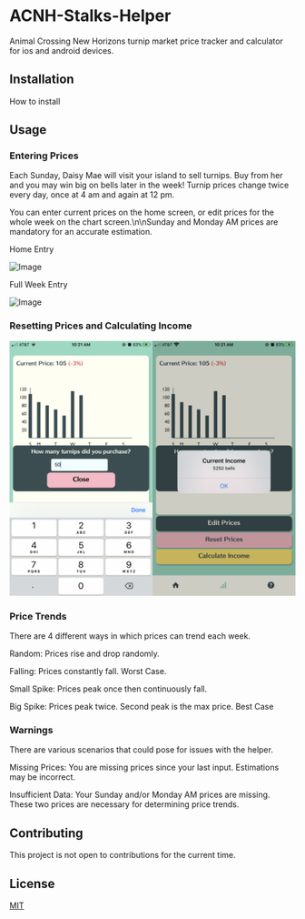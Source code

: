 # ACNH-Stalks-Helper

Animal Crossing New Horizons turnip market price tracker and calculator for ios and android devices.

## Installation

How to install

## Usage

### Entering Prices

Each Sunday, Daisy Mae will visit your island to sell turnips. Buy from her and you may win big on bells later in the week! Turnip prices change twice every day, once at 4 am and again at 12 pm.

You can enter current prices on the home screen, or edit prices for the whole week on the chart screen.\n\nSunday and Monday AM prices are mandatory for an accurate estimation.

Home Entry

![Image](https://media.giphy.com/media/kGhobi1Cnjlpzk3mqP/giphy.gif)

Full Week Entry

![Image](https://media.giphy.com/media/YP2aTDsx7A1QailS5t/giphy.gif)

### Resetting Prices and Calculating Income

![Image](/client/assets/calc.png)

### Price Trends

There are 4 different ways in which prices can trend each week.

Random: Prices rise and drop randomly.

Falling: Prices constantly fall. Worst Case.
      
Small Spike: Prices peak once then continuously fall.
      
Big Spike: Prices peak twice. Second peak is the max price. Best Case
### Warnings

There are various scenarios that could pose for issues with the helper.

Missing Prices: You are missing prices since your last input. Estimations may be incorrect.

Insufficient Data: Your Sunday and/or Monday AM prices are missing. These two prices are necessary for determining price trends.

## Contributing

This project is not open to contributions for the current time.

## License

[MIT](https://choosealicense.com/licenses/mit/)
